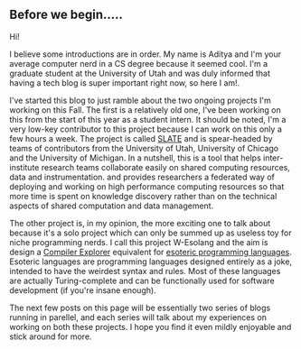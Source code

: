 ## Before we begin.....
Hi!

I believe some introductions are in order. My name is Aditya and I'm your average computer nerd
in a CS degree because it seemed cool. I'm a graduate student at the University of Utah and was
duly informed that having a tech blog is super important right now, so here I am!.

I've started this blog to just ramble about the two ongoing projects I'm working on this Fall. 
The first is a relatively old one, I've been working on this from the start of this year as a
student intern. It should be noted, I'm a very low-key contributor to this project because I can
work on this only a few hours a week. The project is called [SLATE](www.slateci.io) and is
spear-headed by teams of contributors from the University of Utah, University of Chicago and the
University of Michigan. In a nutshell, this is a tool that helps inter-institute research teams 
collaborate easily on shared computing resources, data and instrumentation. and provides 
researchers a federated way of deploying and working on high performance computing resources so 
that more time is spent on knowledge discovery rather than on the technical aspects of shared 
computation and data management.

The other project is, in my opinion, the more exciting one to talk about because it's a solo
project which can only be summed up as useless toy for niche programming nerds. I call this project
W-Esolang and the aim is design a [Compiler Explorer](www.godbolt.org) equivalent for 
[esoteric programming languages](www.esolangs.org). Esoteric languages are programming languages
designed entirely as a joke, intended to have the weirdest syntax and rules. Most of these
languages are actually Turing-complete and can be functionally used for software development
(if you're insane enough).

The next few posts on this page will be essentially two series of blogs running in parellel, and
 each series will talk about my experiences on working on both these projects. I hope you find it
 even mildly enjoyable and stick around for more.
